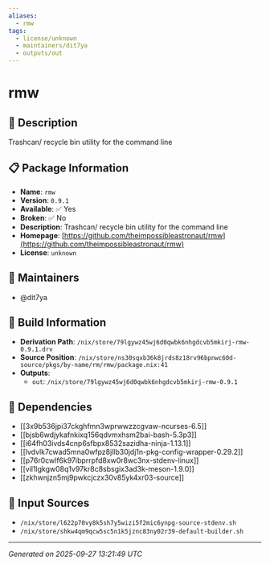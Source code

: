 ```yaml
---
aliases:
  - rmw
tags:
  - license/unknown
  - maintainers/dit7ya
  - outputs/out
---
```


# rmw

## 📝 Description

Trashcan/ recycle bin utility for the command line

## 📋 Package Information

- **Name**: `rmw`
- **Version**: `0.9.1`
- **Available**: ✅ Yes
- **Broken**: ✅ No
- **Description**: Trashcan/ recycle bin utility for the command line
- **Homepage**: [https://github.com/theimpossibleastronaut/rmw](https://github.com/theimpossibleastronaut/rmw)
- **License**: `unknown`
## 👥 Maintainers

- @dit7ya


## 🔧 Build Information

- **Derivation Path**: `/nix/store/79lgywz45wj6d0qwbk6nhgdcvb5mkirj-rmw-0.9.1.drv`
- **Source Position**: `/nix/store/ns30sqxb36k8jrds8z18rv96bpnwc60d-source/pkgs/by-name/rm/rmw/package.nix:41`
- **Outputs**:
  - `out`:  `/nix/store/79lgywz45wj6d0qwbk6nhgdcvb5mkirj-rmw-0.9.1`

## 🔗 Dependencies

- [[3x9b536jpi37ckghfmn3wprwwzzcgvaw-ncurses-6.5]]
- [[bjsb6wdjykafnkixq156qdvmxhsm2bai-bash-5.3p3]]
- [[i64fh03ivds4cnp6sfbpx8532sazidha-ninja-1.13.1]]
- [[lvdvlk7cwad5mna0wfpz8jllb30jdj1n-pkg-config-wrapper-0.29.2]]
- [[p76r0cwlf6k97ibprrpfd8xw0r8wc3nx-stdenv-linux]]
- [[vil1lgkgw08q1v97kr8c8sbsgix3ad3k-meson-1.9.0]]
- [[zkhwnjzn5mj9pwkcjczx30v85yk4xr03-source]]

## 📁 Input Sources

- `/nix/store/l622p70vy8k5sh7y5wizi5f2mic6ynpg-source-stdenv.sh`
- `/nix/store/shkw4qm9qcw5sc5n1k5jznc83ny02r39-default-builder.sh`

---
*Generated on 2025-09-27 13:21:49 UTC*
